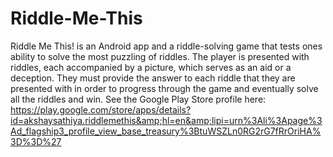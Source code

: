 # Riddle-Me-This
Riddle Me This! is an Android app and a riddle-solving game that tests ones ability to solve the most puzzling of riddles. The player is presented with riddles, each accompanied by a picture, which serves as an aid or a deception. They must provide the answer to each riddle that they are presented with in order to progress through the game and eventually solve all the riddles and win. See the Google Play Store profile here: https://play.google.com/store/apps/details?id=akshaysathiya.riddlemethis&amp;hl=en&amp;lipi=urn%3Ali%3Apage%3Ad_flagship3_profile_view_base_treasury%3BtuWSZLn0RG2rG7fRrOriHA%3D%3D%27
